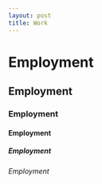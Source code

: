 ```yaml
---
layout: post
title: Work
---
```


<h1>Employment</h1>

<h2>Employment</h2>

<h3>Employment</h3>

<h4>Employment</h4>

<h5>Employment</h5>

<h6>Employment</h6>
